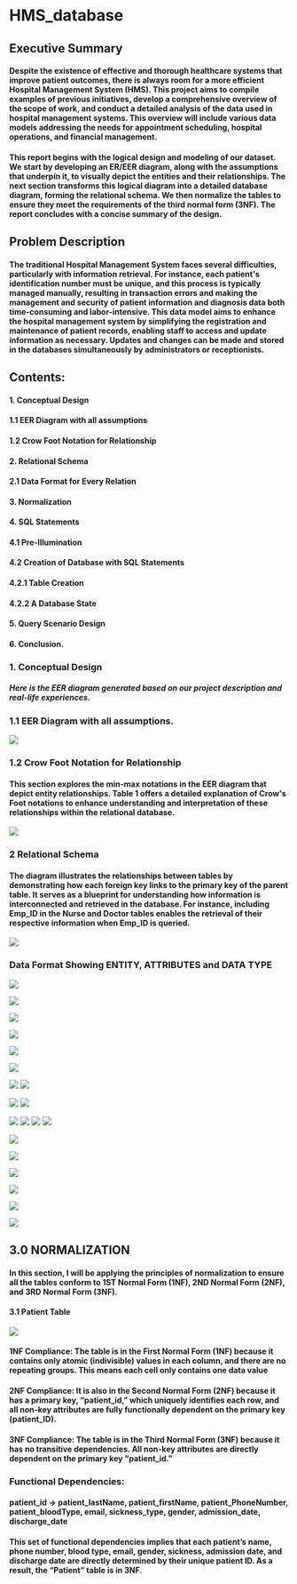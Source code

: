 # HMS_database
## Executive Summary
#### Despite the existence of effective and thorough healthcare systems that improve patient outcomes, there is always room for a more efficient Hospital Management System (HMS). This project aims to compile examples of previous initiatives, develop a comprehensive overview of the scope of work, and conduct a detailed analysis of the data used in hospital management systems. This overview will include various data models addressing the needs for appointment scheduling, hospital operations, and financial management.

#### This report begins with the logical design and modeling of our dataset. We start by developing an ER/EER diagram, along with the assumptions that underpin it, to visually depict the entities and their relationships. The next section transforms this logical diagram into a detailed database diagram, forming the relational schema. We then normalize the tables to ensure they meet the requirements of the third normal form (3NF). The report concludes with a concise summary of the design.

## Problem Description
#### The traditional Hospital Management System faces several difficulties, particularly with information retrieval. For instance, each patient's identification number must be unique, and this process is typically managed manually, resulting in transaction errors and making the management and security of patient information and diagnosis data both time-consuming and labor-intensive. This data model aims to enhance the hospital management system by simplifying the registration and maintenance of patient records, enabling staff to access and update information as necessary. Updates and changes can be made and stored in the databases simultaneously by administrators or receptionists.

## Contents:
#### 1. Conceptual Design
#### 1.1 EER Diagram with all assumptions
#### 1.2 Crow Foot Notation for Relationship

#### 2. Relational Schema
#### 2.1 Data Format for Every Relation

#### 3. Normalization

#### 4. SQL Statements
#### 4.1 Pre-Illumination
#### 4.2 Creation of Database with SQL Statements
#### 4.2.1 Table Creation
#### 4.2.2 A Database State

#### 5. Query Scenario Design

#### 6. Conclusion.

### 1. Conceptual Design
##### Here is the EER diagram generated based on our project description and real-life experiences.
### 1.1 EER Diagram with all assumptions.

![](ER_hospital.png)

### 1.2 Crow Foot Notation for Relationship
#### This section explores the min-max notations in the EER diagram that depict entity relationships. Table 1 offers a detailed explanation of Crow's Foot notations to enhance understanding and interpretation of these relationships within the relational database.

![](crowfoot.drawio.png)

### 2 Relational Schema
#### The diagram illustrates the relationships between tables by demonstrating how each foreign key links to the primary key of the parent table. It serves as a blueprint for understanding how information is interconnected and retrieved in the database. For instance, including Emp_ID in the Nurse and Doctor tables enables the retrieval of their respective information when Emp_ID is queried.

![](sqlDiagram.png)

### Data Format Showing ENTITY, ATTRIBUTES and DATA TYPE

![](patient.png)

![](ROOM.png)

![](LAB.png)

![](DOCTOR.png)

![](DEPT.png)

![](EMP.png)

![](BILL1.png)
![](BILL2.png)

![](INSURE1.png)
![](INSURE2.png)

![](PRES1.png)
![](PRES2.png)
![](PRES3.png)
![](PRES4.png)

![](MED.png)

![](MH.png)

![](EC.png)

![](APPT.png)

![](NURSE.png)

![](PAY.png)

## 3.0 NORMALIZATION
#### In this section, I will be applying the principles of normalization to ensure all the tables conform to 1ST Normal Form (1NF), 2ND Normal Form (2NF), and 3RD Normal Form (3NF).
#### 3.1 Patient Table
![](pat_id2.png)
#### 1NF Compliance: The table is in the First Normal Form (1NF) because it contains only atomic (indivisible) values in each column, and there are no repeating groups. This means each cell only contains one data value

#### 2NF Compliance: It is also in the Second Normal Form (2NF) because it has a primary key, “patient_id,” which uniquely identifies each row, and all non-key attributes are fully functionally dependent on the primary key (patient_ID).

#### 3NF Compliance: The table is in the Third Normal Form (3NF) because it has no transitive dependencies. All non-key attributes are directly dependent on the primary key “patient_id.”

### Functional Dependencies:

#### patient_id → patient_lastName, patient_firstName, patient_PhoneNumber, patient_bloodType, email, sickness_type, gender, admission_date, discharge_date
#### This set of functional dependencies implies that each patient’s name, phone number, blood type, email, gender, sickness, admission date, and discharge date are directly determined by their unique patient ID. As a result, the “Patient” table is in 3NF.






















